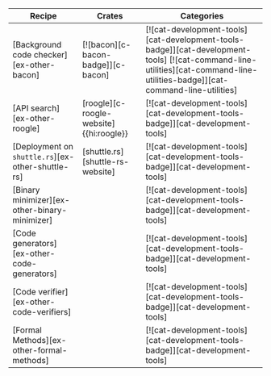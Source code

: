 | Recipe | Crates | Categories |
|---|---|---|
| [Background code checker][ex-other-bacon] | [![bacon][c-bacon-badge]][c-bacon] | [![cat-development-tools][cat-development-tools-badge]][cat-development-tools] [![cat-command-line-utilities][cat-command-line-utilities-badge]][cat-command-line-utilities] |
| [API search][ex-other-roogle] | [roogle][c-roogle-website]{{hi:roogle}} | [![cat-development-tools][cat-development-tools-badge]][cat-development-tools] |
| [Deployment on `shuttle.rs`][ex-other-shuttle-rs] | [shuttle.rs][shuttle-rs-website] | [![cat-development-tools][cat-development-tools-badge]][cat-development-tools] |
| [Binary minimizer][ex-other-binary-minimizer] |  | [![cat-development-tools][cat-development-tools-badge]][cat-development-tools] |
| [Code generators][ex-other-code-generators] |  | [![cat-development-tools][cat-development-tools-badge]][cat-development-tools] |
| [Code verifier][ex-other-code-verifiers] |  | [![cat-development-tools][cat-development-tools-badge]][cat-development-tools] |
| [Formal Methods][ex-other-formal-methods] |  | [![cat-development-tools][cat-development-tools-badge]][cat-development-tools] |
